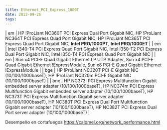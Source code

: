 ```yaml
---
title: Ethernet_PCI_Express_1000T
date: 2013-09-26
tags:
---
```

| em | HP !ProLiant NC360T PCI Express Dual Port Gigabit NIC, HP !ProLiant NC364T PCI Express Quad Port Gigabit NIC,  HP !ProLiant NC365T PCI Express Quad Port Gigabit NIC,  __Intel PRO/1000PT__, __Intel PRO/1000ET__ |
| em | Intel I340-T4 PCI Express Quad Port Gigabit NIC, Intel I350-T2 PCI Express Dual Port Gigabit NIC, Intel I350-T4 PCI Express Quad Port Gigabit NIC | 
| em | Sun x4 PCI-E Quad Gigabit Ethernet LP UTP Adapter, Sun x4 PCI-E Quad Gigabit Ethernet !ExpressModule, Sun x8 PCI-E Quad Gigabit Ethernet !ExpressModule | 
| bge | HP !ProLiant NC320T PCI-E Gigabit NIC (10/100/1000baseT),  HP !ProLiant NC320m PCI-E Gigabit NIC (10/100/1000baseT) |
| bnx | HP NC373i PCI Express Multifunction Gigabit embedded server adapter (10/100/1000baseT), HP NC374m PCI Express Multifunction Gigabit embedded server adapter (10/100/1000baseT), HP NC373T PCI Express Multifunction Gigabit server adapter (10/100/1000baseT), HP NC380T PCI Express Dual Port Multifunction Gigabit server adapter (10/100/1000baseT),  HP NC382T PCI Express Dual Port server adapter (10/100/1000baseT) |

Desempeño en cortafuegos https://calomel.org/network_performance.html
